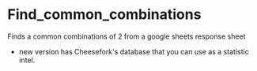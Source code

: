 # Find_common_combinations
Finds a common combinations of 2 from a google sheets response sheet

- new version has Cheesefork's database that you can use as a statistic intel.
